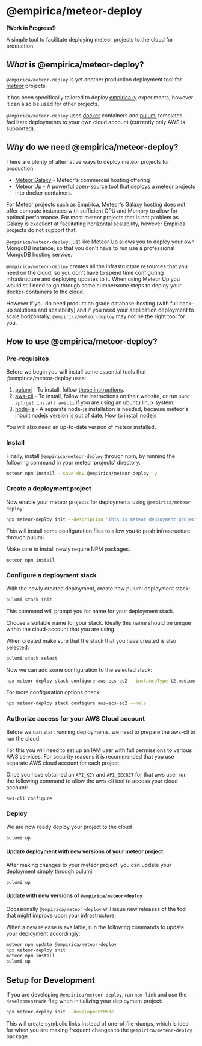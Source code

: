 @empirica/meteor-deploy
=============
**(Work in Progress!)** 

A simple tool to facilitate deploying meteor projects to the cloud for production.

## _What_ is @empirica/meteor-deploy?

`@empirica/meteor-deploy` is yet another production deployment tool for [meteor](https://meteor.com) projects. 

It has been specifically tailored to deploy [empirica.ly](https://empirica.ly) experiments, however it can also be used for other projects.

`@empirica/meteor-deploy` uses [docker](https://docker.com) containers and [pulumi](https://pulumi.com) templates facilitate deployments to your own cloud account (currently only AWS is supported). 

## _Why_ do we need @empirica/meteor-deploy?

There are plenty of alternative ways to deploy meteor projects for production:

 * [Meteor Galaxy](https://www.meteor.com/hosting) - Meteor's commercial hosting offering
 * [Meteor Up](http://meteor-up.com/) - A powerful open-source tool that deploys a meteor projects into docker containers.

For Meteor projects such as Empirica, Meteor's Galaxy hosting does not offer compute instances with sufficient CPU and Memory to allow for optimal performance. For most meteor projects that is not problem as Galaxy is excellent at facilitating horizontal scalability, however Empirica projects do not support that.

`@empirica/meteor-deploy`, just like Meteor Up allows you to deploy your own MongoDB instance, so that you don't have to run use a professional MongoDB hosting service.

`@empirica/meteor-deploy` creates all the infrastructure resources that you need on the cloud, so you don't have to spend time configuring infrastructure and deploying updates to it. When using Meteor Up you would still need to go through some cumbersome steps to deploy your docker-containers to the cloud.

However if you do need production grade database-hosting (with full back-up solutions and scalability) and if you need your application deployment to scale horizontally, `@empirica/meteor-deploy` may not be the right tool for you.
 
## _How_ to use @empirica/meteor-deploy?

### Pre-requisites

Before we begin you will install some essential tools that @empirica/meteor-deploy uses:

1. [pulumi](https://www.pulumi.com) - To install, follow [these instructions](https://www.pulumi.com/docs/get-started/aws/install-pulumi/).
1. [aws-cli](https://aws.amazon.com/cli/) - To install, follow the instructions on their website, or run `sudo apt-get install awscli` if you are using an ubuntu linux system.
1. [node-js](https://nodejs.dev) - A separate node-js installation is needed, because meteor's inbuilt nodejs version is out of date. [How to install nodejs](https://nodejs.dev/how-to-install-nodejs)

You will also need an up-to-date version of meteor installed.

### Install

Finally, install `@empirica/meteor-deploy` through npm, by running the following command in your meteor projects' directory.

```bash
meteor npm install --save-dev @empirica/meteor-deploy -y
```

### Create a deployment project

Now enable your meteor projects for deployments using `@empirica/meteor-deploy`:

```bash
npx meteor-deploy init --description "This is meteor deployment project"
```

This will install some configuration files to allow you to push infrastructure through pulumi. 

Make sure to install newly require NPM packages.

```bash 
meteor npm install
```

### Configure a deployment stack

With the newly created deployment, create new pulumi deployment stack:

```bash
pulumi stack init
```
This command will prompt you for name for your deployment stack.

Choose a suitable name for your stack. Ideally this name should be unique within the cloud-account that you are using.

When created make sure that the stack that you have created is also selected:

```bash
pulumi stack select
```

Now we can add some configuration to the selected stack:

```bash 
npx meteor-deploy stack configure aws-ecs-ec2 --instanceType t2.medium
```

For more configuration options check:

```bash 
npx meteor-deploy stack configure aws-ecs-ec2 --help
```

### Authorize access for your AWS Cloud account

Before we can start running deployments, we need to prepare the aws-cli to run the cloud.

For this you will need to set up an IAM user with full permissions to various AWS services. For security reasons it is recommended that you use separate AWS cloud account for each project. 

Once you have obtained an `API_KEY` and `API_SECRET` for that aws user run the following command to allow the aws-cli tool to access your cloud account:

```bash
aws-cli configure
```

### Deploy 

We are now ready deploy your project to the cloud

```bash
pulumi up
```

#### Update deployment with new versions of your meteor project

After making changes to your meteor project, you can update your deployment simply through pulumi:

```
pulumi up
```

#### Update with new versions of `@empirica/meteor-deploy`

Occasionally `@empirica/meteor-deploy` will issue new releases of the tool that might improve upon your infrastructure.

When a new release is available, run the following commands to update your deployment accordingly:

```bash 
meteor npm update @empirica/meteor-deploy
npx meteor-deploy init
meteor npm install
pulumi up
```

## Setup for Development

If you are developing `@empirica/meteor-deploy`, run `npm link` and use the `--developmentMode` flag when initializing your deployment project:

```bash
npx meteor-deploy init --developmentMode
```

This will create symbolic links instead of one-of file-dumps, which is ideal for when you are making frequent changes to the `@empirica/meteor-deploy` package.

